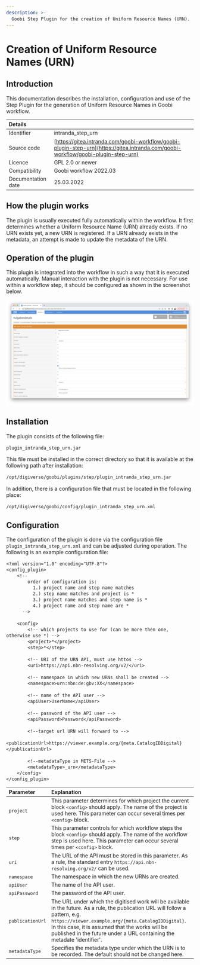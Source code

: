 ```yaml
---
description: >-
  Goobi Step Plugin for the creation of Uniform Resource Names (URN).
---
```


# Creation of Uniform Resource Names (URN)


## Introduction
This documentation describes the installation, configuration and use of the Step Plugin for the generation of Uniform Resource Names in Goobi workflow.

| Details |  |
| :--- | :--- |
| Identifier | intranda_step_urn |
| Source code | [https://gitea.intranda.com/goobi-workflow/goobi-plugin-step-urn](https://gitea.intranda.com/goobi-workflow/goobi-plugin-step-urn) |
| Licence | GPL 2.0 or newer |
| Compatibility | Goobi workflow 2022.03 |
| Documentation date | 25.03.2022 |


## How the plugin works
The plugin is usually executed fully automatically within the workflow. It first determines whether a Uniform Resource Name (URN) already exists. If no URN exists yet, a new URN is registered. If a URN already exists in the metadata, an attempt is made to update the metadata of the URN.


## Operation of the plugin
This plugin is integrated into the workflow in such a way that it is executed automatically. Manual interaction with the plugin is not necessary. For use within a workflow step, it should be configured as shown in the screenshot below.

![Integration of the plugin into the workflow](../.gitbook/assets/intranda_step_urn_en.png)


## Installation
The plugin consists of the following file:

```text
plugin_intranda_step_urn.jar
```

This file must be installed in the correct directory so that it is available at the following path after installation:

```bash
/opt/digiverso/goobi/plugins/step/plugin_intranda_step_urn.jar
```

In addition, there is a configuration file that must be located in the following place:

```bash
/opt/digiverso/goobi/config/plugin_intranda_step_urn.xml
```


## Configuration
The configuration of the plugin is done via the configuration file `plugin_intranda_step_urn.xml` and can be adjusted during operation. The following is an example configuration file:

```markup
<?xml version="1.0" encoding="UTF-8"?>
<config_plugin>
    <!--
        order of configuration is:
          1.) project name and step name matches
          2.) step name matches and project is *
          3.) project name matches and step name is *
          4.) project name and step name are *
	  -->

    <config>
        <!-- which projects to use for (can be more then one, otherwise use *) -->
        <project>*</project>
        <step>*</step>

        <!-- URI of the URN API, must use httos -->
        <uri>https://api.nbn-resolving.org/v2/</uri>

        <!-- namespace in which new URNs shall be created -->
        <namespace>urn:nbn:de:gbv:XX</namespace>

        <!-- name of the API user -->
        <apiUser>UserName</apiUser>

        <!-- password of the API user -->
        <apiPassword>Password</apiPassword>

        <!--target url URN will forward to -->
        <publicationUrl>https://viewer.example.org/{meta.CatalogIDDigital}</publicationUrl>

        <!--metadataType in METS-File -->
        <metadataType>_urn</metadataType>
    </config>
</config_plugin>
```

| Parameter | Explanation |
| :--- | :--- |
| `project` | This parameter determines for which project the current block `<config>` should apply. The name of the project is used here. This parameter can occur several times per `<config>` block. |
| `step` | This parameter controls for which workflow steps the block `<config>` should apply. The name of the workflow step is used here. This parameter can occur several times per `<config>` block. |
| `uri` | The URL of the API must be stored in this parameter. As a rule, the standard entry `https://api.nbn-resolving.org/v2/` can be used.  |
| `namespace` | The namespace in which the new URNs are created. |
| `apiUser` | The name of the API user. |
| `apiPassword` | The password of the API user. |
| `publicationUrl`   | The URL under which the digitised work will be available in the future. As a rule, the publication URL will follow a pattern, e.g. `https://viewer.example.org/{meta.CatalogIDDigital}`. In this case, it is assumed that the works will be published in the future under a URL containing the metadate 'identifier'. |
| `metadataType`  | Specifies the metadata type under which the URN is to be recorded. The default should not be changed here.  |
